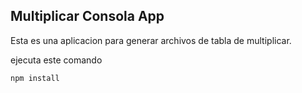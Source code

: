 ## Multiplicar Consola App
Esta es una aplicacion para generar archivos de tabla de multiplicar.

ejecuta este comando 

``````````````
npm install
```````````````